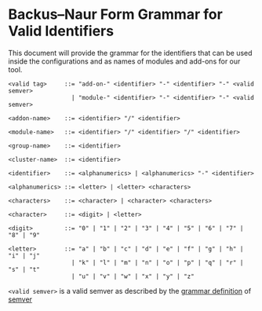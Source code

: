 # Backus–Naur Form Grammar for Valid Identifiers

This document will provide the grammar for the identifiers that can be used inside the configurations and as names
of modules and add-ons for our tool.

```text
<valid tag>     ::= "add-on-" <identifier> "-" <identifier> "-" <valid semver>
                  | "module-" <identifier> "-" <identifier> "-" <valid semver>

<addon-name>    ::= <identifier> "/" <identifier>

<module-name>   ::= <identifier> "/" <identifier> "/" <identifier>

<group-name>    ::= <identifier>

<cluster-name>  ::= <identifier>

<identifier>    ::= <alphanumerics> | <alphanumerics> "-" <identifier>

<alphanumerics> ::= <letter> | <letter> <characters>

<characters>    ::= <character> | <character> <characters>

<character>     ::= <digit> | <letter>

<digit>         ::= "0" | "1" | "2" | "3" | "4" | "5" | "6" | "7" | "8" | "9"

<letter>        ::= "a" | "b" | "c" | "d" | "e" | "f" | "g" | "h" | "i" | "j"
                  | "k" | "l" | "m" | "n" | "o" | "p" | "q" | "r" | "s" | "t"
                  | "u" | "v" | "w" | "x" | "y" | "z"
```

`<valid semver>` is a valid semver as described by the [grammar definition] of [semver]

[grammar definition]: https://semver.org/spec/v2.0.0.html#backusnaur-form-grammar-for-valid-semver-versions "semver grammar"
[semver]: https://semver.org/spec/v2.0.0.html "semantic versioning v2.0.0 site"
